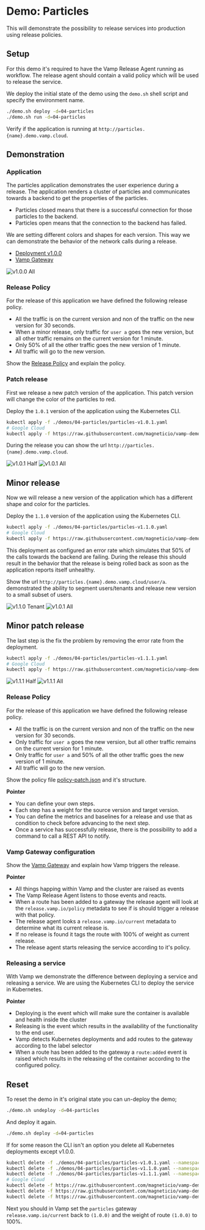 # Demo: Particles

This will demonstrate the possibility to release services into production using release policies.

## Setup

For this demo it's required to have the Vamp Release Agent running as workflow. The release agent should contain a valid policy which will be used to release the service.

We deploy the initial state of the demo using the `demo.sh` shell script and specify the environment name.

```sh
./demo.sh deploy -d=04-particles
./demo.sh run -d=04-particles
```

Verify if the application is running at `http://particles.{name}.demo.vamp.cloud`.

## Demonstration

### Application

The particles application demonstrates the user experience during a release. The application renders a cluster of particles and communicates towards a backend to get the properties of the particles.

- Particles closed means that there is a successful connection for those particles to the backend.
- Particles open means that the connection to the backend has failed.

We are setting different colors and shapes for each version. This way we can demonstrate the behavior of the network calls during a release.

- [Deployment v1.0.0](particles-v1.0.0.yaml)
- [Vamp Gateway](particles-gateway.yaml)

![v1.0.0 All](images/v1.0.0-all.png)

### Release Policy

For the release of this application we have defined the following release policy.

- All the traffic is on the current version and non of the traffic on the new version for 30 seconds.
- When a minor release, only traffic for `user a` goes the new version, but all other traffic remains on the current version for 1 minute.
- Only 50% of all the other traffic goes the new version of 1 minute.
- All traffic will go to the new version.

Show the [Release Policy](policy-patch.json) and explain the policy.

### Patch release

First we release a new patch version of the application. This patch version will change the color of the particles to red.

Deploy the `1.0.1` version of the application using the Kubernetes CLI.

```sh
kubectl apply -f ./demos/04-particles/particles-v1.0.1.yaml
# Google Cloud
kubectl apply -f https://raw.githubusercontent.com/magneticio/vamp-demo/master/demos/04-particles/particles-v1.0.1.yaml
```

During the release you can show the url `http://particles.{name}.demo.vamp.cloud`.

![v1.0.1 Half](images/v1.0.1-half.png)
![v1.0.1 All](images/v1.0.1-all.png)

## Minor release

Now we will release a new version of the application which has a different shape and color for the particles.

Deploy the `1.1.0` version of the application using the Kubernetes CLI.

```sh
kubectl apply -f ./demos/04-particles/particles-v1.1.0.yaml
# Google Cloud
kubectl apply -f https://raw.githubusercontent.com/magneticio/vamp-demo/master/demos/04-particles/particles-v1.1.0.yaml
```

This deployment as configured an error rate which simulates that 50% of the calls towards the backend are failing. During the release this should result in the behavior that the release is being rolled back as soon as the application reports itself unhealthy.

Show the url `http://particles.{name}.demo.vamp.cloud/user/a`. demonstrated the ability to segment users/tenants and release new version to a small subset of users.

![v1.1.0 Tenant](images/v1.1.0-tenant.png)
![v1.0.1 All](images/v1.0.1-all.png)

## Minor patch release

The last step is the fix the problem by removing the error rate from the deployment.

```sh
kubectl apply -f ./demos/04-particles/particles-v1.1.1.yaml
# Google Cloud
kubectl apply -f https://raw.githubusercontent.com/magneticio/vamp-demo/master/demos/04-particles/particles-v1.1.1.yaml
```

![v1.1.1 Half](images/v1.1.1-half.png)
![v1.1.1 All](images/v1.1.1-all.png)

### Release Policy

For the release of this application we have defined the following release policy.

- All the traffic is on the current version and non of the traffic on the new version for 30 seconds.
- Only traffic for `user a` goes the new version, but all other traffic remains on the current version for 1 minute.
- Only traffic for `user a` and 50% of all the other traffic goes the new version of 1 minute.
- All traffic will go to the new version.

Show the policy file [policy-patch.json](policy-patch.json) and it's structure.

**Pointer**

- You can define your own steps.
- Each step has a weight for the source version and target version.
- You can define the metrics and baselines for a release and use that as condition to check before advancing to the next step.
- Once a service has successfully release, there is the possibility to add a command to call a REST API to notify.

### Vamp Gateway configuration

Show the [Vamp Gateway](particles-gateway.yaml) and explain how Vamp triggers the release.

**Pointer**

- All things happing within Vamp and the cluster are raised as events
- The Vamp Release Agent listens to those events and reacts.
- When a route has been added to a gateway the release agent will look at the `release.vamp.io/policy` metadata to see if is should trigger a release with that policy.
- The release agent looks a `release.vamp.io/current` metadata to determine what its current release is.
- If no release is found it tags the route with 100% of weight as current release.
- The release agent starts releasing the service according to it's policy.

### Releasing a service

With Vamp we demonstrate the difference between deploying a service and releasing a service. We are using the Kubernetes CLI to deploy the service in Kubernetes.

**Pointer**

- Deploying is the event which will make sure the container is available and health inside the cluster
- Releasing is the event which results in the availability of the functionality to the end user.
- Vamp detects Kubernetes deployments and add routes to the gateway according to the label selector
- When a route has been added to the gateway a `route:added` event is raised which results in the releasing of the container according to the configured policy.

## Reset

To reset the demo in it's original state you can un-deploy the demo;

```sh
./demo.sh undeploy -d=04-particles
```

And deploy it again.

```sh
./demo.sh deploy -d=04-particles
```

If for some reason the CLI isn't an option you delete all Kubernetes deployments except v1.0.0.

```sh
kubectl delete -f ./demos/04-particles/particles-v1.0.1.yaml --namespace vampio-organization-environment
kubectl delete -f ./demos/04-particles/particles-v1.1.0.yaml --namespace vampio-organization-environment
kubectl delete -f ./demos/04-particles/particles-v1.1.1.yaml --namespace vampio-organization-environment
# Google Cloud
kubectl delete -f https://raw.githubusercontent.com/magneticio/vamp-demo/master/demos/04-particles/particles-v1.0.1.yaml
kubectl delete -f https://raw.githubusercontent.com/magneticio/vamp-demo/master/demos/04-particles/particles-v1.1.0.yaml
kubectl delete -f https://raw.githubusercontent.com/magneticio/vamp-demo/master/demos/04-particles/particles-v1.1.1.yaml
```

Next you should in Vamp set the `particles` gateway `release.vamp.io/current` back to `(1.0.0)` and the weight of route `(1.0.0)` to 100%.
